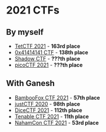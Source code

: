 # 2021 CTFs

## By myself

- [TetCTF 2021](https://ctftime.org/event/1213) - **163rd place**
- [0x41414141 CTF](https://ctftime.org/event/1249) - **138th place**
- [Shadow CTF](https://ctftime.org/event/1245) - **???th place**
- [picoCTF 2021](https://ctftime.org/event/1310) - **???th place**

## With Ganesh

- [BambooFox CTF 2021](https://ctftime.org/event/1234) - **57th place**
- [justCTF 2020](https://ctftime.org/event/1050) - **98th place**
- [DiceCTF 2021](https://ctftime.org/event/1236) - **112th place**
- [Tenable CTF 2021](https://ctftime.org/event/1266) - **11th place**
- [NahamCon CTF 2021](https://ctftime.org/event/1281) - **53rd place**
